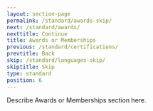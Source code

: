 ```yaml
---
layout: section-page
permalink: /standard/awards-skip/
next: /standard/awards/
nexttitle: Continue
title: Awards or Memberships
previous: /standard/certifications/
prevtitle: Back
skip: /standard/languages-skip/
skiptitle: Skip
type: standard
position: 6
---
```


Describe Awards or Memberships section here.